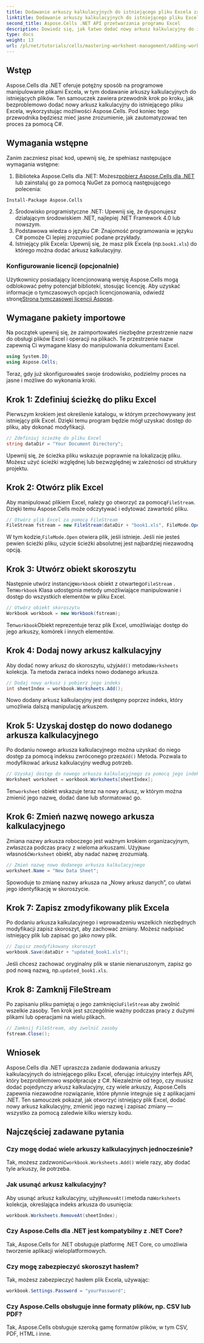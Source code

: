 ```yaml
---
title: Dodawanie arkuszy kalkulacyjnych do istniejącego pliku Excela za pomocą Aspose.Cells
linktitle: Dodawanie arkuszy kalkulacyjnych do istniejącego pliku Excela za pomocą Aspose.Cells
second_title: Aspose.Cells .NET API przetwarzania programu Excel
description: Dowiedz się, jak łatwo dodać nowy arkusz kalkulacyjny do istniejącego pliku Excel w .NET przy użyciu Aspose.Cells. Ten przewodnik krok po kroku obejmuje wszystko, od konfiguracji środowiska po zapisanie zmodyfikowanego pliku Excel.
type: docs
weight: 13
url: /pl/net/tutorials/cells/mastering-worksheet-management/adding-worksheets-to-existing-excel-file/
---
```

## Wstęp

Aspose.Cells dla .NET oferuje potężny sposób na programowe manipulowanie plikami Excela, w tym dodawanie arkuszy kalkulacyjnych do istniejących plików. Ten samouczek zawiera przewodnik krok po kroku, jak bezproblemowo dodać nowy arkusz kalkulacyjny do istniejącego pliku Excela, wykorzystując możliwości Aspose.Cells. Pod koniec tego przewodnika będziesz mieć jasne zrozumienie, jak zautomatyzować ten proces za pomocą C#.

## Wymagania wstępne

Zanim zaczniesz pisać kod, upewnij się, że spełniasz następujące wymagania wstępne:

1.  Biblioteka Aspose.Cells dla .NET: Możesz[pobierz Aspose.Cells dla .NET](https://releases.aspose.com/cells/net/) lub zainstaluj go za pomocą NuGet za pomocą następującego polecenia:
   ```bash
   Install-Package Aspose.Cells
   ```
2. Środowisko programistyczne .NET: Upewnij się, że dysponujesz działającym środowiskiem .NET, najlepiej .NET Framework 4.0 lub nowszym.
3. Podstawowa wiedza o języku C#: Znajomość programowania w języku C# pomoże Ci lepiej zrozumieć podane przykłady.
4.  Istniejący plik Excela: Upewnij się, że masz plik Excela (np.`book1.xls`) do którego można dodać arkusz kalkulacyjny.

### Konfigurowanie licencji (opcjonalnie)

 Użytkownicy posiadający licencjonowaną wersję Aspose.Cells mogą odblokować pełny potencjał biblioteki, stosując licencję. Aby uzyskać informacje o tymczasowych opcjach licencjonowania, odwiedź stronę[Strona tymczasowej licencji Aspose](https://purchase.aspose.com/temporary-license/).

## Wymagane pakiety importowe

Na początek upewnij się, że zaimportowałeś niezbędne przestrzenie nazw do obsługi plików Excel i operacji na plikach. Te przestrzenie nazw zapewnią Ci wymagane klasy do manipulowania dokumentami Excel.

```csharp
using System.IO;
using Aspose.Cells;
```

Teraz, gdy już skonfigurowałeś swoje środowisko, podzielmy proces na jasne i możliwe do wykonania kroki.

## Krok 1: Zdefiniuj ścieżkę do pliku Excel

Pierwszym krokiem jest określenie katalogu, w którym przechowywany jest istniejący plik Excel. Dzięki temu program będzie mógł uzyskać dostęp do pliku, aby dokonać modyfikacji.

```csharp
// Zdefiniuj ścieżkę do pliku Excel
string dataDir = "Your Document Directory";
```

Upewnij się, że ścieżka pliku wskazuje poprawnie na lokalizację pliku. Możesz użyć ścieżki względnej lub bezwzględnej w zależności od struktury projektu.

## Krok 2: Otwórz plik Excel

 Aby manipulować plikiem Excel, należy go otworzyć za pomocą`FileStream`. Dzięki temu Aspose.Cells może odczytywać i edytować zawartość pliku.

```csharp
// Otwórz plik Excel za pomocą FileStream
FileStream fstream = new FileStream(dataDir + "book1.xls", FileMode.Open);
```

 W tym kodzie,`FileMode.Open` otwiera plik, jeśli istnieje. Jeśli nie jesteś pewien ścieżki pliku, użycie ścieżki absolutnej jest najbardziej niezawodną opcją.

## Krok 3: Utwórz obiekt skoroszytu

 Następnie utwórz instancję`Workbook` obiekt z otwartego`FileStream` . Ten`Workbook` Klasa udostępnia metody umożliwiające manipulowanie i dostęp do wszystkich elementów w pliku Excel.

```csharp
// Utwórz obiekt skoroszytu
Workbook workbook = new Workbook(fstream);
```

 Ten`workbook`Obiekt reprezentuje teraz plik Excel, umożliwiając dostęp do jego arkuszy, komórek i innych elementów.

## Krok 4: Dodaj nowy arkusz kalkulacyjny

 Aby dodać nowy arkusz do skoroszytu, użyj`Add()` metoda`Worksheets` kolekcja. Ta metoda zwraca indeks nowo dodanego arkusza.

```csharp
// Dodaj nowy arkusz i pobierz jego indeks
int sheetIndex = workbook.Worksheets.Add();
```

Nowo dodany arkusz kalkulacyjny jest dostępny poprzez indeks, który umożliwia dalszą manipulację arkuszem.

## Krok 5: Uzyskaj dostęp do nowo dodanego arkusza kalkulacyjnego

 Po dodaniu nowego arkusza kalkulacyjnego można uzyskać do niego dostęp za pomocą indeksu zwróconego przez`Add()` Metoda. Pozwala to modyfikować arkusz kalkulacyjny według potrzeb.

```csharp
// Uzyskaj dostęp do nowego arkusza kalkulacyjnego za pomocą jego indeksu
Worksheet worksheet = workbook.Worksheets[sheetIndex];
```

 Ten`worksheet` obiekt wskazuje teraz na nowy arkusz, w którym można zmienić jego nazwę, dodać dane lub sformatować go.

## Krok 6: Zmień nazwę nowego arkusza kalkulacyjnego

 Zmiana nazwy arkusza roboczego jest ważnym krokiem organizacyjnym, zwłaszcza podczas pracy z wieloma arkuszami. Użyj`Name` własność`Worksheet` obiekt, aby nadać nazwę zrozumiałą.

```csharp
// Zmień nazwę nowo dodanego arkusza kalkulacyjnego
worksheet.Name = "New Data Sheet";
```

Spowoduje to zmianę nazwy arkusza na „Nowy arkusz danych”, co ułatwi jego identyfikację w skoroszycie.

## Krok 7: Zapisz zmodyfikowany plik Excela

Po dodaniu arkusza kalkulacyjnego i wprowadzeniu wszelkich niezbędnych modyfikacji zapisz skoroszyt, aby zachować zmiany. Możesz nadpisać istniejący plik lub zapisać go jako nowy plik.

```csharp
// Zapisz zmodyfikowany skoroszyt
workbook.Save(dataDir + "updated_book1.xls");
```

 Jeśli chcesz zachować oryginalny plik w stanie nienaruszonym, zapisz go pod nową nazwą, np.`updated_book1.xls`.

## Krok 8: Zamknij FileStream

 Po zapisaniu pliku pamiętaj o jego zamknięciu`FileStream` aby zwolnić wszelkie zasoby. Ten krok jest szczególnie ważny podczas pracy z dużymi plikami lub operacjami na wielu plikach.

```csharp
// Zamknij FileStream, aby zwolnić zasoby
fstream.Close();
```

## Wniosek

Aspose.Cells dla .NET upraszcza zadanie dodawania arkuszy kalkulacyjnych do istniejącego pliku Excel, oferując intuicyjny interfejs API, który bezproblemowo współpracuje z C#. Niezależnie od tego, czy musisz dodać pojedynczy arkusz kalkulacyjny, czy wiele arkuszy, Aspose.Cells zapewnia niezawodne rozwiązanie, które płynnie integruje się z aplikacjami .NET. Ten samouczek pokazał, jak otworzyć istniejący plik Excel, dodać nowy arkusz kalkulacyjny, zmienić jego nazwę i zapisać zmiany — wszystko za pomocą zaledwie kilku wierszy kodu.

## Najczęściej zadawane pytania

### Czy mogę dodać wiele arkuszy kalkulacyjnych jednocześnie?

 Tak, możesz zadzwonić`workbook.Worksheets.Add()` wiele razy, aby dodać tyle arkuszy, ile potrzeba.

### Jak usunąć arkusz kalkulacyjny?

 Aby usunąć arkusz kalkulacyjny, użyj`RemoveAt()`metoda na`Worksheets` kolekcja, określająca indeks arkusza do usunięcia:
```csharp
workbook.Worksheets.RemoveAt(sheetIndex);
```

### Czy Aspose.Cells dla .NET jest kompatybilny z .NET Core?

Tak, Aspose.Cells for .NET obsługuje platformę .NET Core, co umożliwia tworzenie aplikacji wieloplatformowych.

### Czy mogę zabezpieczyć skoroszyt hasłem?

Tak, możesz zabezpieczyć hasłem plik Excela, używając:
```csharp
workbook.Settings.Password = "yourPassword";
```

### Czy Aspose.Cells obsługuje inne formaty plików, np. CSV lub PDF?
Tak, Aspose.Cells obsługuje szeroką gamę formatów plików, w tym CSV, PDF, HTML i inne.